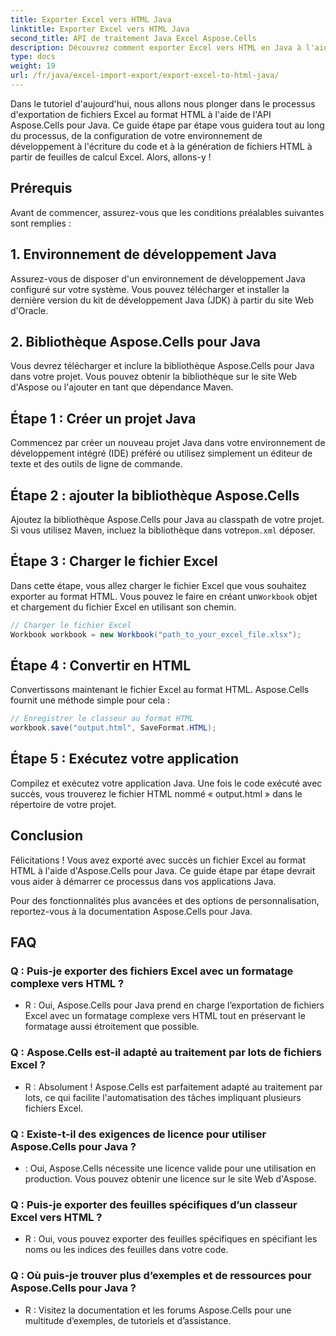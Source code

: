 ```yaml
---
title: Exporter Excel vers HTML Java
linktitle: Exporter Excel vers HTML Java
second_title: API de traitement Java Excel Aspose.Cells
description: Découvrez comment exporter Excel vers HTML en Java à l'aide d'Aspose.Cells pour Java. Suivez ce guide étape par étape avec le code source pour convertir facilement vos fichiers Excel en HTML.
type: docs
weight: 19
url: /fr/java/excel-import-export/export-excel-to-html-java/
---
```

Dans le tutoriel d'aujourd'hui, nous allons nous plonger dans le processus d'exportation de fichiers Excel au format HTML à l'aide de l'API Aspose.Cells pour Java. Ce guide étape par étape vous guidera tout au long du processus, de la configuration de votre environnement de développement à l'écriture du code et à la génération de fichiers HTML à partir de feuilles de calcul Excel. Alors, allons-y !

## Prérequis

Avant de commencer, assurez-vous que les conditions préalables suivantes sont remplies :

## 1. Environnement de développement Java

Assurez-vous de disposer d'un environnement de développement Java configuré sur votre système. Vous pouvez télécharger et installer la dernière version du kit de développement Java (JDK) à partir du site Web d'Oracle.

## 2. Bibliothèque Aspose.Cells pour Java

Vous devrez télécharger et inclure la bibliothèque Aspose.Cells pour Java dans votre projet. Vous pouvez obtenir la bibliothèque sur le site Web d'Aspose ou l'ajouter en tant que dépendance Maven.

## Étape 1 : Créer un projet Java

Commencez par créer un nouveau projet Java dans votre environnement de développement intégré (IDE) préféré ou utilisez simplement un éditeur de texte et des outils de ligne de commande.

## Étape 2 : ajouter la bibliothèque Aspose.Cells

 Ajoutez la bibliothèque Aspose.Cells pour Java au classpath de votre projet. Si vous utilisez Maven, incluez la bibliothèque dans votre`pom.xml` déposer.

## Étape 3 : Charger le fichier Excel

 Dans cette étape, vous allez charger le fichier Excel que vous souhaitez exporter au format HTML. Vous pouvez le faire en créant un`Workbook` objet et chargement du fichier Excel en utilisant son chemin.

```java
// Charger le fichier Excel
Workbook workbook = new Workbook("path_to_your_excel_file.xlsx");
```

## Étape 4 : Convertir en HTML

Convertissons maintenant le fichier Excel au format HTML. Aspose.Cells fournit une méthode simple pour cela :

```java
// Enregistrer le classeur au format HTML
workbook.save("output.html", SaveFormat.HTML);
```

## Étape 5 : Exécutez votre application

Compilez et exécutez votre application Java. Une fois le code exécuté avec succès, vous trouverez le fichier HTML nommé « output.html » dans le répertoire de votre projet.

## Conclusion

Félicitations ! Vous avez exporté avec succès un fichier Excel au format HTML à l'aide d'Aspose.Cells pour Java. Ce guide étape par étape devrait vous aider à démarrer ce processus dans vos applications Java.

Pour des fonctionnalités plus avancées et des options de personnalisation, reportez-vous à la documentation Aspose.Cells pour Java.


## FAQ

###	Q : Puis-je exporter des fichiers Excel avec un formatage complexe vers HTML ?
   - R : Oui, Aspose.Cells pour Java prend en charge l’exportation de fichiers Excel avec un formatage complexe vers HTML tout en préservant le formatage aussi étroitement que possible.

### Q : Aspose.Cells est-il adapté au traitement par lots de fichiers Excel ?
   - R : Absolument ! Aspose.Cells est parfaitement adapté au traitement par lots, ce qui facilite l'automatisation des tâches impliquant plusieurs fichiers Excel.

### Q : Existe-t-il des exigences de licence pour utiliser Aspose.Cells pour Java ?
   - : Oui, Aspose.Cells nécessite une licence valide pour une utilisation en production. Vous pouvez obtenir une licence sur le site Web d'Aspose.

### Q : Puis-je exporter des feuilles spécifiques d’un classeur Excel vers HTML ?
   - R : Oui, vous pouvez exporter des feuilles spécifiques en spécifiant les noms ou les indices des feuilles dans votre code.

### Q : Où puis-je trouver plus d’exemples et de ressources pour Aspose.Cells pour Java ?
   - R : Visitez la documentation et les forums Aspose.Cells pour une multitude d’exemples, de tutoriels et d’assistance.